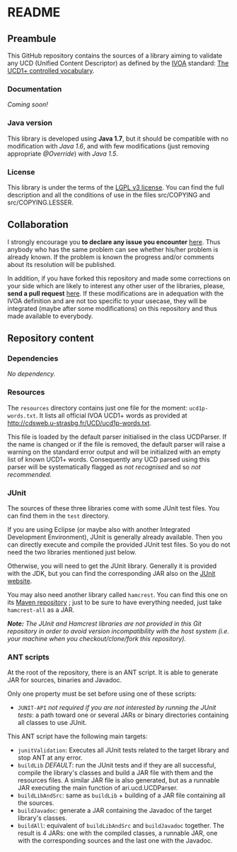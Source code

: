 README
======

Preambule
---------

This GitHub repository contains the sources of a library aiming to validate any UCD (Unified Content Descriptor) as defined by the [IVOA](http://www.ivoa.net/ "International Virtual Observatory Alliance") standard: [The UCD1+ controlled vocabulary](http://www.ivoa.net/documents/REC/UCD/UCDlist-20070402.html).

### Documentation
_Coming soon!_

### Java version
This library is developed using **Java 1.7**, but it should be compatible with no modification with _Java 1.6_, and with few modifications (just removing appropriate *@Override*) with _Java 1.5_.

### License
This library is under the terms of the [LGPL v3 license](https://www.gnu.org/licenses/lgpl.html). You can find the full description and all the conditions of use in the files src/COPYING and src/COPYING.LESSER.

Collaboration
-------------

I strongly encourage you **to declare any issue you encounter** [here](https://github.com/gmantele/ucdvalidator/issues). Thus anybody who has the same problem can see whether his/her problem is already known. If the problem is known the progress and/or comments about its resolution will be published.

In addition, if you have forked this repository and made some corrections on your side which are likely to interest any other user of the libraries, please, **send a pull request** [here](https://github.com/gmantele/ucdvalidator/pulls). If these modifications are in adequation with the IVOA definition and are not too specific to your usecase, they will be integrated (maybe after some modifications) on this repository and thus made available to everybody.

Repository content
------------------

### Dependencies

_No dependency._

### Resources

The `resources` directory contains just one file for the moment: `ucd1p-words.txt`. It lists all official IVOA UCD1+ words as provided at http://cdsweb.u-strasbg.fr/UCD/ucd1p-words.txt.

This file is loaded by the default parser initialised in the class UCDParser. If the name is changed or if the file is removed, the default parser will raise a warning on the standard error output and will be initialized with an empty list of known UCD1+ words. Consequently any UCD parsed using this parser will be systematically flagged as _not recognised_ and so _not recommended_.

### JUnit

The sources of these three libraries come with some JUnit test files. You can find them in the `test` directory.

If you are using Eclipse (or maybe also with another Integrated Development Environment), JUnit is generally already available. Then you can directly execute and compile the provided JUnit test files. So you do not need the two libraries mentioned just below.

Otherwise, you will need to get the JUnit library. Generally it is provided with the JDK, but you can find the corresponding JAR also on the [JUnit website](https://github.com/junit-team/junit4/wiki/Download-and-Install).

You may also need another library called `hamcrest`. You can find this one on its [Maven repository](http://search.maven.org/#search|ga|1|g%3Aorg.hamcrest) ; just to be sure to have everything needed, just take `hamcrest-all` as a JAR.

*__Note:__ The JUnit and Hamcrest libraries are not provided in this Git repository in order to avoid version incompatibility with the host system (i.e. your machine when you checkout/clone/fork this repository).*

### ANT scripts
At the root of the repository, there is an ANT script. It is able to generate JAR for sources, binaries and Javadoc.

Only one property must be set before using one of these scripts:
* `JUNIT-API` *not required if you are not interested by running the JUnit tests*: a path toward one or several JARs or binary directories containing all classes to use JUnit.

This ANT script have the following main targets:
* `junitValidation`: Executes all JUnit tests related to the target library and stop ANT at any error.
* `buildLib` *DEFAULT*: run the JUnit tests and if they are all successful, compile the library's classes and build a JAR file with them and the resources files. A similar JAR file is also generated, but as a runnable JAR executing the main function of ari.ucd.UCDParser. 
* `buildLibAndSrc`: same as `buildLib` + building of a JAR file containing all the sources.
* `buildJavadoc`: generate a JAR containing the Javadoc of the target library's classes.
* `buildAll`: equivalent of `buildLibAndSrc` and `buildJavadoc` together. The result is 4 JARs: one with the compiled classes, a runnable JAR, one with the corresponding sources and the last one with the Javadoc.
